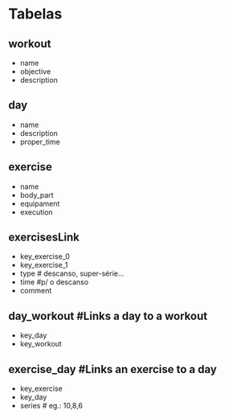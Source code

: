 Tabelas
===============

workout
---------------
* name
* objective
* description

day
---------------
* name
* description
* proper_time

exercise
---------------
* name
* body_part
* equipament
* execution

exercisesLink
---------------
* key_exercise_0
* key_exercise_1
* type # descanso, super-série...
* time #p/ o descanso
* comment

day_workout #Links a day to a workout
---------------
* key_day
* key_workout

exercise_day #Links an exercise to a day
--------------
* key_exercise
* key_day
* series # eg.: 10,8,6



